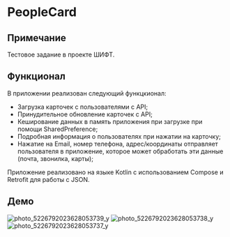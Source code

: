 <h1>PeopleCard</h1>
<h2>Примечание</h2>
Тестовое задание в проекте ШИФТ. 
<h2>Функционал</h2>
В приложении реализован следующий функцкионал:
<ul>
<li>
Загрузка карточек с пользователями с API;
</li>
  <li>
Принудительное обновление карточек с API;
  </li>
<li>
Кеширование данных в память приложения при загрузке при помощи SharedPreference;
</li>
<li>
Подробная информация о пользователях при нажатии на карточку;
</li>
<li>
Нажатие на Email, номер телефона, адрес/координаты отправляет пользователя в
приложение, которое может обработать эти данные (почта, звонилка, карты);
</li>
</ul>

Приложение реализовано на языке Kotlin с использованием Compose и Retrofit для работы с JSON.
<h2>Демо</h2>

![photo_5226792023628053739_y](https://github.com/user-attachments/assets/ed40534c-6126-4f58-9741-33cfa3e1537f)
![photo_5226792023628053738_y](https://github.com/user-attachments/assets/481589a5-6f50-414c-a86e-9b60f10fb6a1)
![photo_5226792023628053737_y](https://github.com/user-attachments/assets/b70729cf-305d-4a37-92f1-b165444fda5a)
